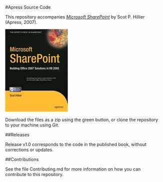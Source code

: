 #Apress Source Code

This repository accompanies [*Microsoft SharePoint*](http://www.apress.com/9781590598139) by Scot P. Hillier (Apress, 2007).

![Cover image](9781590598139.jpg)

Download the files as a zip using the green button, or clone the repository to your machine using Git.

##Releases

Release v1.0 corresponds to the code in the published book, without corrections or updates.

##Contributions

See the file Contributing.md for more information on how you can contribute to this repository.
